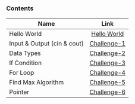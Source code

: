 ### Contents

| Name        | Link           | 
| ------------- |:-------------:| 
| Hello World | [Hello World](https://github.com/kevsersrca/Hackerrank-cpp-challanges/tree/master/Hello-World)    |  
| Input & Output (cin & cout)     | [Challenge-1](https://github.com/kevsersrca/Hackerrank-cpp-challanges/tree/master/Challenge-1) | 
| Data Types      | [Challenge-2](https://github.com/kevsersrca/Hackerrank-cpp-challanges/tree/master/Challenge-2)      |  
| If Condition | [Challenge-3](https://github.com/kevsersrca/Hackerrank-cpp-challanges/tree/master/Challenge-3)    |  
| For Loop | [Challenge-4](https://github.com/kevsersrca/Hackerrank-cpp-challanges/tree/master/Challenge-4)    |  
| Find Max Algorithm | [Challenge-5](https://github.com/kevsersrca/Hackerrank-cpp-challanges/tree/master/Challenge-5)    |  
| Pointer | [Challenge-6](https://github.com/kevsersrca/Hackerrank-cpp-challanges/tree/master/Challenge-6)    |  

